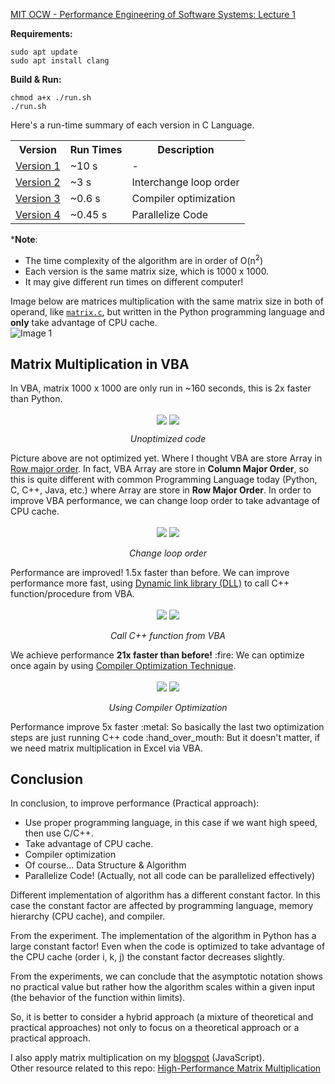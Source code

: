 [MIT OCW - Performance Engineering of Software Systems: Lecture 1](https://ocw.mit.edu/courses/electrical-engineering-and-computer-science/6-172-performance-engineering-of-software-systems-fall-2018/lecture-videos/lecture-1-intro-and-matrix-multiplication/)

**Requirements:**
```
sudo apt update
sudo apt install clang
```

**Build & Run:** 
```
chmod a+x ./run.sh
./run.sh
```

Here's a run-time summary of each version in C Language.
<table>
  <tr>
    <th><b>Version</b></th>
    <th><b>Run Times</b></th>
    <th><b>Description</b></th>
  </tr>
  <tr>
    <td><a href="https://github.com/afifabroory/MatrixMultiplication-Performance-Engineering/blob/358f076cf1aa5849849b98ecb91a6a52dc3e0b51/matrix.c">Version 1</a></td>
    <td>~10 s</td>
    <td> - </td>
  </tr>
  <tr>
    <td><a href="https://github.com/afifabroory/MatrixMultiplication-Performance-Engineering/blob/af5d8949b48510efc85f8ab8af597cddc2d5102e/matrix.c">Version 2</a></td>
    <td>~3 s</td>
    <td>Interchange loop order</td>
  </tr>
  <tr>
    <td><a href="https://github.com/afifabroory/MatrixMultiplication-Performance-Engineering/blob/c4a3f71000574e819e51cf7f5d5e54222b152118/matrix.c">Version 3</a></td>
    <td>~0.6 s</td>
    <td>Compiler optimization</td>
  </tr>
  <tr>
    <td><a href="https://github.com/afifabroory/MatrixMultiplication-Performance-Engineering/blob/main/matrix.c">Version 4</a></td>
    <td>~0.45 s</td>
    <td>Parallelize Code</td>
  </tr>
</table>

***Note**:
- The time complexity of the algorithm are in order of O(n<sup>2</sup>)
- Each version is the same matrix size, which is 1000 x 1000.
- It may give different run times on different computer!

Image below are matrices multiplication with the same matrix size in both of operand, like [`matrix.c`](https://github.com/afifabroory/MatrixMultiplication-Performance-Engineering/blob/2e3d2b5603f713850bc3d4910b87a871a6a72701/matrix.c#L6), but written in the Python programming language and **only** take advantage of CPU cache. \
![Image 1](https://user-images.githubusercontent.com/62495819/126493086-2c3c435a-1541-41e5-9d37-41eebc9294ab.png)

## Matrix Multiplication in VBA
In VBA, matrix 1000 x 1000 are only run in ~160 seconds, this is 2x faster than Python.
<div align="center">
  <img align="center" src="https://user-images.githubusercontent.com/62495819/127615972-56ee1836-eae1-4a92-a4f8-cb37c72f5fd5.PNG"/>
  <img align="center" src="https://user-images.githubusercontent.com/62495819/127616033-1725cf88-fc23-459e-8a11-8fd21c786346.PNG"/>
  <p align="center"><em>Unoptimized code</em></p>
</div>
Picture above are not optimized yet. Where I thought VBA are store Array in <a href="https://en.wikipedia.org/wiki/Row-_and_column-major_order">Row major order</a>. In fact, VBA Array are store in <b>Column Major Order</b>, so this is quite different with common Programming Language today (Python, C, C++, Java, etc.) where Array are store in <b>Row Major Order</b>. In order to improve VBA performance, we can change loop order to take advantage of CPU cache.
<br><br>
<div align="center">
  <img src="https://user-images.githubusercontent.com/62495819/127618759-42de1cf6-fb7f-4527-b73c-d42fe2b1ead9.PNG" />
  <img src="https://user-images.githubusercontent.com/62495819/127618762-7007b49d-3cfa-46bd-909e-46c0f9dedca8.PNG" />
  <p align="center"><em>Change loop order</em></p>
</div>
Performance are improved! 1.5x faster than before.
We can improve performance more fast, using <a href="https://docs.microsoft.com/en-us/troubleshoot/windows-client/deployment/dynamic-link-library">Dynamic link library (DLL)</a> to call C++ function/procedure from VBA.
<br><br>
<div align="center">
  <img src="https://user-images.githubusercontent.com/62495819/127621341-a0e22d78-96c3-4db1-862d-eac10ba3d6f6.PNG" />
  <img src="https://user-images.githubusercontent.com/62495819/127621361-cdeff681-cef6-43b5-830a-4bbd95dfcab2.PNG" />
  <p align="center"><em>Call C++ function from VBA</em></p>
</div>
We achieve performance <b>21x faster than before!</b> :fire:
We can optimize once again by using <a href="https://en.wikipedia.org/wiki/Optimizing_compiler">Compiler Optimization Technique</a>.
<br><br>
<div align="center">
  <img src="https://user-images.githubusercontent.com/62495819/127623703-4bcbcf03-6e04-493a-8c7a-c4a6af15ef20.PNG" />
  <img src="https://user-images.githubusercontent.com/62495819/127623764-dc61a6e7-670f-4f3e-b5c4-7625aadc815b.PNG" />
  <p align="center"><em>Using Compiler Optimization</em></p>
</div>
<p>Performance improve 5x faster :metal: So basically the last two optimization steps are just running C++ code :hand_over_mouth: But it doesn't matter, if we need matrix multiplication in Excel via VBA.</p>

## Conclusion
In conclusion, to improve performance (Practical approach):
- Use proper programming language, in this case if we want high speed, then use C/C++.
- Take advantage of CPU cache.
- Compiler optimization
- Of course... Data Structure & Algorithm
- Parallelize Code! (Actually, not all code can be parallelized effectively) 

Different implementation of algorithm has a different constant factor. In this case the constant factor are affected by programming language, memory hierarchy (CPU cache), and compiler.

From the experiment. The implementation of the algorithm in Python has a large constant factor! Even when the code is optimized to take advantage of the CPU cache (order i, k, j) the constant factor decreases slightly.

From the experiments, we can conclude that the asymptotic notation shows no practical value but rather how the algorithm scales within a given input (the behavior of the function within limits).

So, it is better to consider a hybrid approach (a mixture of theoretical and practical approaches) not only to focus on a theoretical approach or a practical approach.

I also apply matrix multiplication on my [blogspot](https://cs-informatika.blogspot.com/) (JavaScript). \
Other resource related to this repo: [High-Performance Matrix Multiplication](https://gist.github.com/nadavrot/5b35d44e8ba3dd718e595e40184d03f0)
